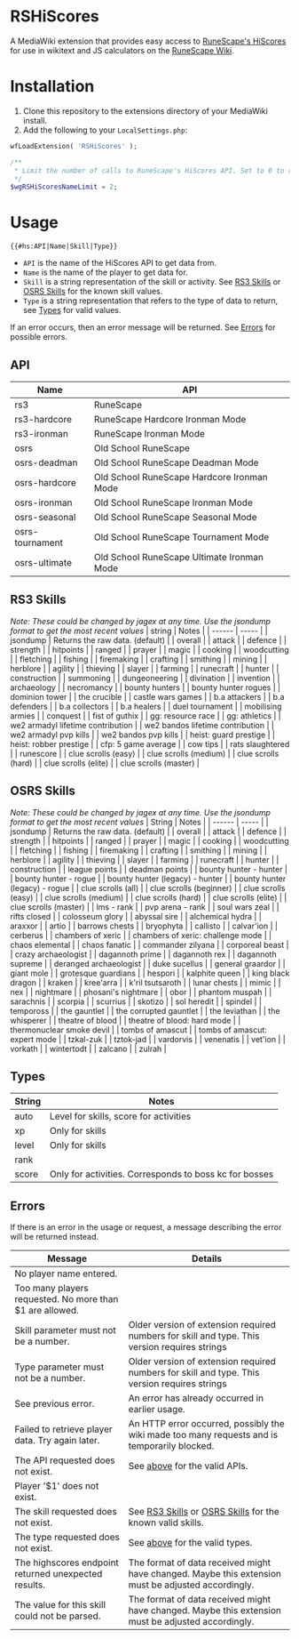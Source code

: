 # RSHiScores

A MediaWiki extension that provides easy access to [RuneScape's HiScores](http://services.runescape.com/m=hiscore/ranking) for use in wikitext and JS calculators on the [RuneScape Wiki](https://runescape.wiki).

# Installation

1. Clone this repository to the extensions directory of your MediaWiki install.
2. Add the following to your `LocalSettings.php`:

```php
wfLoadExtension( 'RSHiScores' );

/**
 * Limit the number of calls to RuneScape's HiScores API. Set to 0 to remove limit.
 */
$wgRSHiScoresNameLimit = 2;
```

# Usage

`{{#hs:API|Name|Skill|Type}}`
- `API` is the name of the HiScores API to get data from.
- `Name` is the name of the player to get data for.
- `Skill` is a string representation of the skill or activity. See [RS3 Skills](#rs3-skills) or [OSRS Skills](#osrs-skills) for the known skill values.
- `Type` is a string representation that refers to the type of data to return, see [Types](#types) for valid values.

If an error occurs, then an error message will be returned. See [Errors](#errors) for possible errors.

## API
| Name            | API                                        |
| --------------- | ------------------------------------------ |
| rs3             | RuneScape                                  |
| rs3-hardcore    | RuneScape Hardcore Ironman Mode            |
| rs3-ironman     | RuneScape Ironman Mode                     |
| osrs            | Old School RuneScape                       |
| osrs-deadman    | Old School RuneScape Deadman Mode          |
| osrs-hardcore   | Old School RuneScape Hardcore Ironman Mode |
| osrs-ironman    | Old School RuneScape Ironman Mode          |
| osrs-seasonal   | Old School RuneScape Seasonal Mode         |
| osrs-tournament | Old School RuneScape Tournament Mode       |
| osrs-ultimate   | Old School RuneScape Ultimate Ironman Mode |

## RS3 Skills
*Note: These could be changed by jagex at any time. Use the jsondump format to get the most recent values*
| string | Notes |
| ------ | ----- |
| jsondump | Returns the raw data. (default) |
| overall |
| attack |
| defence |
| strength |
| hitpoints |
| ranged |
| prayer |
| magic |
| cooking |
| woodcutting |
| fletching |
| fishing |
| firemaking |
| crafting |
| smithing |
| mining |
| herblore |
| agility |
| thieving |
| slayer |
| farming |
| runecraft |
| hunter |
| construction |
| summoning |
| dungeoneering |
| divination |
| invention |
| archaeology |
| necromancy |
| bounty hunters |
| bounty hunter rogues |
| dominion tower |
| the crucible |
| castle wars games |
| b.a attackers |
| b.a defenders |
| b.a collectors |
| b.a healers |
| duel tournament |
| mobilising armies |
| conquest |
| fist of guthix |
| gg: resource race |
| gg: athletics |
| we2 armadyl lifetime contribution |
| we2 bandos lifetime contribution |
| we2 armadyl pvp kills |
| we2 bandos pvp kills |
| heist: guard prestige |
| heist: robber prestige |
| cfp: 5 game average |
| cow tips |
| rats slaughtered |
| runescore |
| clue scrolls (easy) |
| clue scrolls (medium) |
| clue scrolls (hard) |
| clue scrolls (elite) |
| clue scrolls (master) |

## OSRS Skills
*Note: These could be changed by jagex at any time. Use the jsondump format to get the most recent values*
| String | Notes |
| ------ | ----- |
| jsondump | Returns the raw data. (default) |
| overall |
| attack |
| defence |
| strength |
| hitpoints |
| ranged |
| prayer |
| magic |
| cooking |
| woodcutting |
| fletching |
| fishing |
| firemaking |
| crafting |
| smithing |
| mining |
| herblore |
| agility |
| thieving |
| slayer |
| farming |
| runecraft |
| hunter |
| construction |
| league points |
| deadman points |
| bounty hunter - hunter |
| bounty hunter - rogue |
| bounty hunter (legacy) - hunter |
| bounty hunter (legacy) - rogue |
| clue scrolls (all) |
| clue scrolls (beginner) |
| clue scrolls (easy) |
| clue scrolls (medium) |
| clue scrolls (hard) |
| clue scrolls (elite) |
| clue scrolls (master) |
| lms - rank |
| pvp arena - rank |
| soul wars zeal |
| rifts closed |
| colosseum glory |
| abyssal sire |
| alchemical hydra |
| araxxor |
| artio |
| barrows chests |
| bryophyta |
| callisto |
| calvar'ion |
| cerberus |
| chambers of xeric |
| chambers of xeric: challenge mode |
| chaos elemental |
| chaos fanatic |
| commander zilyana |
| corporeal beast |
| crazy archaeologist |
| dagannoth prime |
| dagannoth rex |
| dagannoth supreme |
| deranged archaeologist |
| duke sucellus |
| general graardor |
| giant mole |
| grotesque guardians |
| hespori |
| kalphite queen |
| king black dragon |
| kraken |
| kree'arra |
| k'ril tsutsaroth |
| lunar chests |
| mimic |
| nex |
| nightmare |
| phosani's nightmare |
| obor |
| phantom muspah |
| sarachnis |
| scorpia |
| scurrius |
| skotizo |
| sol heredit |
| spindel |
| tempoross |
| the gauntlet |
| the corrupted gauntlet |
| the leviathan |
| the whisperer |
| theatre of blood |
| theatre of blood: hard mode |
| thermonuclear smoke devil |
| tombs of amascut |
| tombs of amascut: expert mode |
| tzkal-zuk |
| tztok-jad |
| vardorvis |
| venenatis |
| vet'ion |
| vorkath |
| wintertodt |
| zalcano |
| zulrah |

## Types
| String | Notes           |
| ------ | --------------- |
| auto   | Level for skills, score for activities |
| xp     | Only for skills |
| level  | Only for skills |
| rank   |                 |
| score  | Only for activities. Corresponds to boss kc for bosses |

## Errors
If there is an error in the usage or request, a message describing the error will be returned instead.

| Message | Details |
| ------- | ------- |
| No player name entered. |
| Too many players requested. No more than $1 are allowed. |
| Skill parameter must not be a number. | Older version of extension required numbers for skill and type. This version requires strings |
| Type parameter must not be a number. | Older version of extension required numbers for skill and type. This version requires strings |
| See previous error. | An error has already occurred in earlier usage. |
| Failed to retrieve player data. Try again later. | An HTTP error occurred, possibly the wiki made too many requests and is temporarily blocked. |
| The API requested does not exist. | See [above](#api) for the valid APIs.
| Player '$1' does not exist. |
| The skill requested does not exist. | See [RS3 Skills](#rs3-skills) or [OSRS Skills](#osrs-skills) for the known valid skills. |
| The type requested does not exist. | See [above](#Types) for the valid types. |
| The highscores endpoint returned unexpected results. | The format of data received might have changed. Maybe this extension must be adjusted accordingly. |
| The value for this skill could not be parsed. | The format of data received might have changed. Maybe this extension must be adjusted accordingly. |
